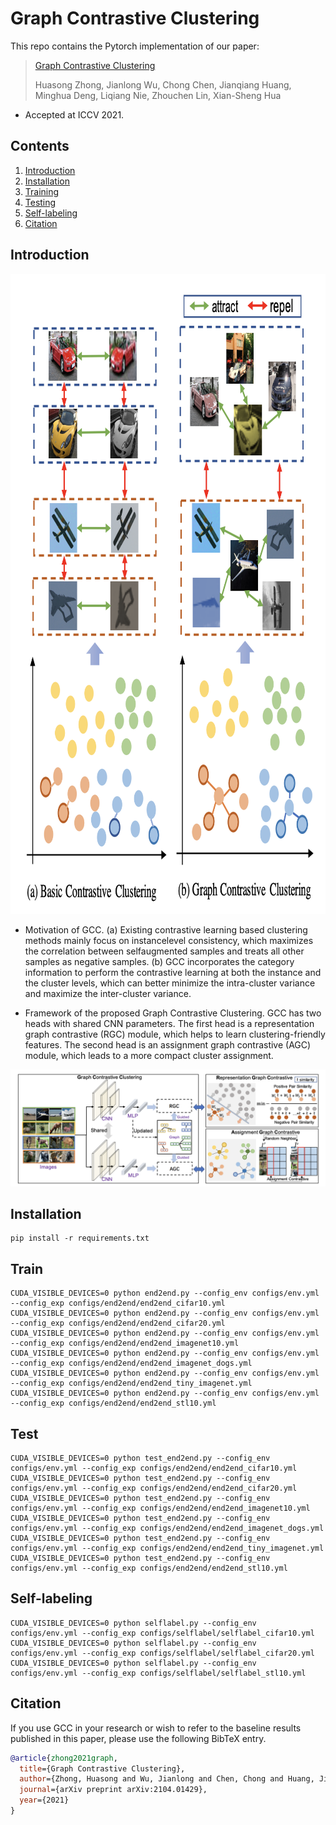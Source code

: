 # Graph Contrastive Clustering

This repo contains the Pytorch implementation of our paper:
> [Graph Contrastive Clustering](https://arxiv.org/abs/2104.01429)
>
> Huasong Zhong, Jianlong Wu, Chong Chen, Jianqiang Huang, 
> Minghua Deng, Liqiang Nie, Zhouchen Lin, Xian-Sheng Hua
- Accepted at ICCV 2021.


## Contents

1. [Introduction](#introduction)
0. [Installation](#installation)
0. [Training](#train)
0. [Testing](#test)
0. [Self-labeling](#self-labeling)
0. [Citation](#citation)

## Introduction

<p align="center" >
    <img src="images/pre.jpg" width="512" height="1024" />

- Motivation of GCC. (a) Existing contrastive
learning based clustering methods mainly focus on instancelevel consistency, which maximizes the correlation between selfaugmented samples and treats all other samples as negative samples. (b) GCC incorporates the category information to perform
the contrastive learning at both the instance and the cluster levels,
which can better minimize the intra-cluster variance and maximize
the inter-cluster variance.

-  Framework of the proposed Graph Contrastive Clustering. GCC has two heads with shared CNN parameters. The first head is a
representation graph contrastive (RGC) module, which helps to learn clustering-friendly features. The second head is an assignment graph
contrastive (AGC) module, which leads to a more compact cluster assignment.

<p align="center">
    <img src="images/main.jpg" />

## Installation
```shell
pip install -r requirements.txt
```

## Train
```shell
CUDA_VISIBLE_DEVICES=0 python end2end.py --config_env configs/env.yml --config_exp configs/end2end/end2end_cifar10.yml
CUDA_VISIBLE_DEVICES=0 python end2end.py --config_env configs/env.yml --config_exp configs/end2end/end2end_cifar20.yml
CUDA_VISIBLE_DEVICES=0 python end2end.py --config_env configs/env.yml --config_exp configs/end2end/end2end_imagenet10.yml
CUDA_VISIBLE_DEVICES=0 python end2end.py --config_env configs/env.yml --config_exp configs/end2end/end2end_imagenet_dogs.yml
CUDA_VISIBLE_DEVICES=0 python end2end.py --config_env configs/env.yml --config_exp configs/end2end/end2end_tiny_imagenet.yml
CUDA_VISIBLE_DEVICES=0 python end2end.py --config_env configs/env.yml --config_exp configs/end2end/end2end_stl10.yml
```

## Test
```shell
CUDA_VISIBLE_DEVICES=0 python test_end2end.py --config_env configs/env.yml --config_exp configs/end2end/end2end_cifar10.yml
CUDA_VISIBLE_DEVICES=0 python test_end2end.py --config_env configs/env.yml --config_exp configs/end2end/end2end_cifar20.yml
CUDA_VISIBLE_DEVICES=0 python test_end2end.py --config_env configs/env.yml --config_exp configs/end2end/end2end_imagenet10.yml
CUDA_VISIBLE_DEVICES=0 python test_end2end.py --config_env configs/env.yml --config_exp configs/end2end/end2end_imagenet_dogs.yml
CUDA_VISIBLE_DEVICES=0 python test_end2end.py --config_env configs/env.yml --config_exp configs/end2end/end2end_tiny_imagenet.yml
CUDA_VISIBLE_DEVICES=0 python test_end2end.py --config_env configs/env.yml --config_exp configs/end2end/end2end_stl10.yml
```

## Self-labeling
```shell
CUDA_VISIBLE_DEVICES=0 python selflabel.py --config_env configs/env.yml --config_exp configs/selflabel/selflabel_cifar10.yml
CUDA_VISIBLE_DEVICES=0 python selflabel.py --config_env configs/env.yml --config_exp configs/selflabel/selflabel_cifar20.yml
CUDA_VISIBLE_DEVICES=0 python selflabel.py --config_env configs/env.yml --config_exp configs/selflabel/selflabel_stl10.yml
```

## Citation 

If you use GCC in your research or wish to refer to the baseline results published in this paper, please use the following BibTeX entry.

```bibtex
@article{zhong2021graph,
  title={Graph Contrastive Clustering},
  author={Zhong, Huasong and Wu, Jianlong and Chen, Chong and Huang, Jianqiang and Deng, Minghua and Nie, Liqiang and Lin, Zhouchen and Hua, Xian-Sheng},
  journal={arXiv preprint arXiv:2104.01429},
  year={2021}
}
```
